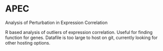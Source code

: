 APEC
====

Analysis of Perturbation in Expression Correlation 


R based analysis of outliers of expression correlation.
Useful for finding function for genes.
Datafile is too large to host on git, currently looking for other hosting options.
